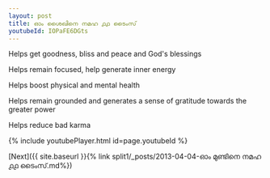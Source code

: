 ```yaml
---
layout: post
title: ഓം ശൈഖിനെ നമഹ ൧൧ ടൈംസ്
youtubeId: IOPaFE6DGts
---
```

 
 
Helps get goodness, bliss and peace and God's blessings
 
Helps remain focused, help generate inner energy 
 
Helps boost physical and mental health 
 
Helps remain grounded and generates a sense of gratitude towards the greater power 
 
Helps reduce bad karma
 
 
 
 


{% include youtubePlayer.html id=page.youtubeId %}
 
[Next]({{ site.baseurl }}{% link  split1/_posts/2013-04-04-ഓം മുണ്ടിനെ നമഹ ൧൧ ടൈംസ്.md%})
 
